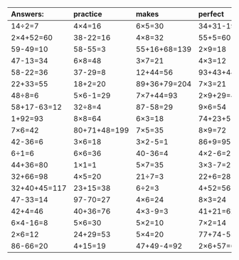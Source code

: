 | Answers: | practice | makes | perfect | ! |
| :--- | :--- | :--- | :--- | :--- |
| 14÷2=7 | 4×4=16 | 6×5=30 | 34+31-19=46 | 3×9=27 | 
| 2×4+52=60 | 38-22=16 | 4×8=32 | 55+5=60 | 89+48-32=105 | 
| 59-49=10 | 58-55=3 | 55+16+68=139 | 2×9=18 | 55-53=2 | 
| 47-13=34 | 6×8=48 | 3×7=21 | 4×3=12 | 82+82+82=246 | 
| 58-22=36 | 37-29=8 | 12+44=56 | 93+43+44=180 | 59-42=17 | 
| 22+33=55 | 18+2=20 | 89+36+79=204 | 7×3=21 | 44-37=7 | 
| 48÷8=6 | 5×6-1=29 | 7×7+44=93 | 2×9+29=47 | 88-1=87 | 
| 58+17-63=12 | 32÷8=4 | 87-58=29 | 9×6=54 | 78+17-9=86 | 
| 1+92=93 | 8×8=64 | 6×3=18 | 74+23+51=148 | 94+28-52=70 | 
| 7×6=42 | 80+71+48=199 | 7×5=35 | 8×9=72 | 6+75+60=141 | 
| 42-36=6 | 3×6=18 | 3×2-5=1 | 86+9=95 | 90-72=18 | 
| 6÷1=6 | 6×6=36 | 40-36=4 | 4×2-6=2 | 3+63=66 | 
| 44+36=80 | 1×1=1 | 5×7=35 | 3×3-7=2 | 62-60=2 | 
| 32+66=98 | 4×5=20 | 21÷7=3 | 22+6=28 | 43+38=81 | 
| 32+40+45=117 | 23+15=38 | 6÷2=3 | 4+52=56 | 94-8=86 | 
| 47-33=14 | 97-70=27 | 4×6=24 | 8×3=24 | 76+52-71=57 | 
| 42+4=46 | 40+36=76 | 4×3-9=3 | 41+21=62 | 7-7=0 | 
| 6×4-16=8 | 5×6=30 | 5×2=10 | 7×2=14 | 20÷5=4 | 
| 2×6=12 | 24+29=53 | 5×4=20 | 77+74-55=96 | 1×8=8 | 
| 86-66=20 | 4+15=19 | 47+49-4=92 | 2×6+57=69 | 56÷7=8 | 
